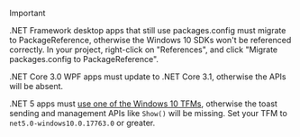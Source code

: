 > [!IMPORTANT]
> .NET Framework desktop apps that still use packages.config must migrate to PackageReference, otherwise the Windows 10 SDKs won't be referenced correctly. In your project, right-click on "References", and click "Migrate packages.config to PackageReference".
> 
> .NET Core 3.0 WPF apps must update to .NET Core 3.1, otherwise the APIs will be absent.
> 
> .NET 5 apps must [use one of the Windows 10 TFMs](https://docs.microsoft.com/dotnet/standard/frameworks#how-to-specify-a-target-framework), otherwise the toast sending and management APIs like `Show()` will be missing. Set your TFM to `net5.0-windows10.0.17763.0` or greater.
